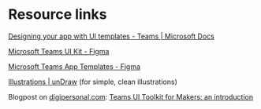 # Resource links

[Designing your app with UI templates - Teams | Microsoft Docs](https://docs.microsoft.com/en-us/microsoftteams/platform/concepts/design/design-teams-app-ui-templates)

[Microsoft Teams UI Kit - Figma](https://www.figma.com/community/file/916836509871353159)

[Microsoft Teams App Templates - Figma](https://www.figma.com/community/file/1090688705806687625)

[Illustrations | unDraw](https://undraw.co/illustrations) (for simple, clean illustrations)

Blogpost on [digipersonal.com](https://digipersonal.com/): [Teams UI Toolkit for Makers: an introduction](https://digipersonal.com/2022/01/19/teams-ui-toolkit-for-makers-an-introduction/)
